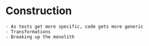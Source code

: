 # Construction

```admonish info "Ideas"
- As tests get more specific, code gets more generic
- Transformations
- Breaking up the monolith
```

